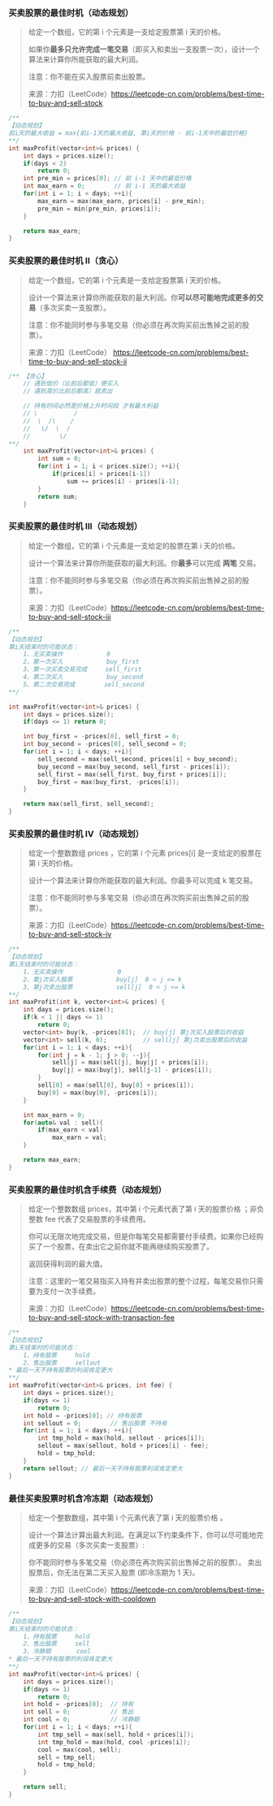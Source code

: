 ### 买卖股票的最佳时机（动态规划）

> 给定一个数组，它的第 i 个元素是一支给定股票第 i 天的价格。
>
> 如果你**最多只允许完成一笔交易**（即买入和卖出一支股票一次），设计一个算法来计算你所能获取的最大利润。
>
> 注意：你不能在买入股票前卖出股票。
>
> 来源：力扣（LeetCode）https://leetcode-cn.com/problems/best-time-to-buy-and-sell-stock

```cpp
/**
【动态规划】
前i天的最大收益 = max{前i-1天的最大收益, 第i天的价格 - 前i-1天中的最低价格}
**/
int maxProfit(vector<int>& prices) {
    int days = prices.size();
    if(days < 2)
        return 0;
    int pre_min = prices[0]; // 前 i-1 天中的最低价格
    int max_earn = 0;        // 前 i-1 天的最大收益
    for(int i = 1; i < days; ++i){
        max_earn = max(max_earn, prices[i] - pre_min);
        pre_min = min(pre_min, prices[i]);
    }

    return max_earn;
}
```

### 买卖股票的最佳时机 II（贪心）

> 给定一个数组，它的第 i 个元素是一支给定股票第 i 天的价格。
>
> 设计一个算法来计算你所能获取的最大利润。你**可以尽可能地完成更多的交易**（多次买卖一支股票）。
>
> 注意：你不能同时参与多笔交易（你必须在再次购买前出售掉之前的股票）。
>
> 来源：力扣（LeetCode） https://leetcode-cn.com/problems/best-time-to-buy-and-sell-stock-ii

```cpp
/** 【贪心】
    // 遇到低价（比前后都低）便买入
    // 遇到高价比前后都高）就卖出

    // 持有时间必然是价格上升时间段 才有最大利益
    // \          /
    //  \  /\    /
    //   \/  \  /
    //        \/
**/
    int maxProfit(vector<int>& prices) {
        int sum = 0;
        for(int i = 1; i < prices.size(); ++i){
            if(prices[i] > prices[i-1])
                sum += prices[i] - prices[i-1];
        }
        return sum;
    }
```

### 买卖股票的最佳时机 III（动态规划）

> 给定一个数组，它的第 i 个元素是一支给定的股票在第 i 天的价格。
>
> 设计一个算法来计算你所能获取的最大利润。你**最多**可以完成 **两笔** 交易。
>
> 注意：你不能同时参与多笔交易（你必须在再次购买前出售掉之前的股票）。
>
> 来源：力扣（LeetCode）https://leetcode-cn.com/problems/best-time-to-buy-and-sell-stock-iii

```cpp
/**
【动态规划】
第i天结束时的可能状态：
    1、无买卖操作            0
    2、第一次买入            buy_first
    3、第一次买卖交易完成     sell_first
    4、第二次买入            buy_second
    5、第二次交易完成        sell_second
**/

int maxProfit(vector<int>& prices) {
    int days = prices.size();
    if(days <= 1) return 0;

    int buy_first = -prices[0], sell_first = 0;
    int buy_second = -prices[0], sell_second = 0;
    for(int i = 1; i < days; ++i){
        sell_second = max(sell_second, prices[i] + buy_second);
        buy_second = max(buy_second, sell_first - prices[i]);
        sell_first = max(sell_first, buy_first + prices[i]);
        buy_first = max(buy_first, -prices[i]);
    }

    return max(sell_first, sell_second);
}
```

### 买卖股票的最佳时机 IV（动态规划）

> 给定一个整数数组 prices ，它的第 i 个元素 prices[i] 是一支给定的股票在第 i 天的价格。
>
> 设计一个算法来计算你所能获取的最大利润。你最多可以完成 k 笔交易。
>
> 注意：你不能同时参与多笔交易（你必须在再次购买前出售掉之前的股票）。
>
> 来源：力扣（LeetCode）https://leetcode-cn.com/problems/best-time-to-buy-and-sell-stock-iv 

```cpp
/**
【动态规划】
第i天结束时的可能状态：
    1、无买卖操作               0
    2、第j次买入股票            buy[j]  0 < j <= k
    3、第j次卖出股票            sell[j]  0 < j <= k
**/
int maxProfit(int k, vector<int>& prices) {
    int days = prices.size();
    if(k < 1 || days <= 1)
        return 0;
    vector<int> buy(k, -prices[0]);  // buy[j] 第j次买入股票后的收益
    vector<int> sell(k, 0);          // sell[j] 第j次卖出股票后的收益
    for(int i = 1; i < days; ++i){
        for(int j = k - 1; j > 0; --j){
            sell[j] = max(sell[j], buy[j] + prices[i]);
            buy[j] = max(buy[j], sell[j-1] - prices[i]);
        }
        sell[0] = max(sell[0], buy[0] + prices[i]);
        buy[0] = max(buy[0], -prices[i]);
    }

    int max_earn = 0;
    for(auto& val : sell){
        if(max_earn < val)
            max_earn = val;
    }

    return max_earn;
}
```

### 买卖股票的最佳时机含手续费（动态规划）

> 给定一个整数数组 prices，其中第 i 个元素代表了第 i 天的股票价格 ；非负整数 fee 代表了交易股票的手续费用。
>
> 你可以无限次地完成交易，但是你每笔交易都需要付手续费。如果你已经购买了一个股票，在卖出它之前你就不能再继续购买股票了。
>
> 返回获得利润的最大值。
>
> 注意：这里的一笔交易指买入持有并卖出股票的整个过程，每笔交易你只需要为支付一次手续费。
>
> 来源：力扣（LeetCode）https://leetcode-cn.com/problems/best-time-to-buy-and-sell-stock-with-transaction-fee

```cpp
/**
【动态规划】
第i天结束时的可能状态：
    1、持有股票     hold
    2、售出股票     sellout
* 最后一天不持有股票的利润肯定更大
**/
int maxProfit(vector<int>& prices, int fee) {
    int days = prices.size();
    if(days <= 1)
        return 0;
    int hold = -prices[0]; // 持有股票
    int sellout = 0;        // 售出股票 不持有
    for(int i = 1; i < days; ++i){
        int tmp_hold = max(hold, sellout - prices[i]); 
        sellout = max(sellout, hold + prices[i] - fee);
        hold = tmp_hold;
    }
    return sellout; // 最后一天不持有股票利润肯定更大
}
```

### 最佳买卖股票时机含冷冻期（动态规划）

> 给定一个整数数组，其中第 i 个元素代表了第 i 天的股票价格 。
>
> 设计一个算法计算出最大利润。在满足以下约束条件下，你可以尽可能地完成更多的交易（多次买卖一支股票）:
>
> 你不能同时参与多笔交易（你必须在再次购买前出售掉之前的股票）。
> 卖出股票后，你无法在第二天买入股票 (即冷冻期为 1 天)。
>
> 来源：力扣（LeetCode）https://leetcode-cn.com/problems/best-time-to-buy-and-sell-stock-with-cooldown

```cpp
/**
【动态规划】
第i天结束时的可能状态：
    1、持有股票     hold
    2、售出股票     sell
    3、冷静期       cool
* 最后一天不持有股票的利润肯定更大
**/
int maxProfit(vector<int>& prices) {
    int days = prices.size();
    if(days <= 1)
        return 0;
    int hold = -prices[0];  // 持有
    int sell = 0;           // 售出
    int cool = 0;           // 冷静期
    for(int i = 1; i < days; ++i){
        int tmp_sell = max(sell, hold + prices[i]);
        int tmp_hold = max(hold, cool -prices[i]);
        cool = max(cool, sell);
        sell = tmp_sell;
        hold = tmp_hold;
    }

    return sell;
}
```


